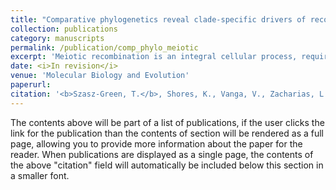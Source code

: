 ```yaml
---
title: "Comparative phylogenetics reveal clade-specific drivers of recombination rate evolution across vertebrates."
collection: publications
category: manuscripts
permalink: /publication/comp_phylo_meiotic
excerpt: 'Meiotic recombination is an integral cellular process, required for the production of viable gametes. Recombination rate is a fundamental genomic parameter, modulating genomic responses to selection. Our increasingly detailed understanding of its molecular underpinnings raises the prospect that we can gain insight into trait divergence by examining the molecular evolution of recombination genes from a pathway perspective, as in mammals, where protein-coding changes in later stages of the recombination pathway are connected to divergence in intra-clade recombination rate. Here, we leverage increased availability of avian and teleost genomes to reconstruct the evolution of the recombination pathway across two additional vertebrate clades: birds, which have higher and more variable rates of recombination and similar divergence times to mammals, and teleost fish, which have much deeper divergence times. Rates of molecular evolution of recombination genes are highly correlated between vertebrate clades and significantly elevated compared to control panels, suggesting that they experience similar selective pressures. Avian recombination genes are significantly more likely to exhibit signatures of positive selection than other clades, unrestricted to later stages of the pathway. Signatures of positive selection in genes linked to recombination rate variation in mammalian populations and those with signatures of positive selection across the avian phylogeny are highly correlated. In contrast, teleost fish recombination genes have significantly less evidence of positive selection despite high intra-clade recombination rate variability. Gaining clade-specific understanding of patterns of variation in recombination genes can elucidate drivers of recombination rate and thus, factors influencing genetic diversity, selection efficacy, and species divergence.'
date: <i>In revision</i>
venue: 'Molecular Biology and Evolution'
paperurl: 
citation: '<b>Szasz-Green, T.</b>, Shores, K., Vanga, V., Zacharias, L., Lawton, A., Dapper, A. Comparative phylogenetics reveal clade-specific drivers of recombination rate evolution across vertebrates.'
---
```


The contents above will be part of a list of publications, if the user clicks the link for the publication than the contents of section will be rendered as a full page, allowing you to provide more information about the paper for the reader. When publications are displayed as a single page, the contents of the above "citation" field will automatically be included below this section in a smaller font.
